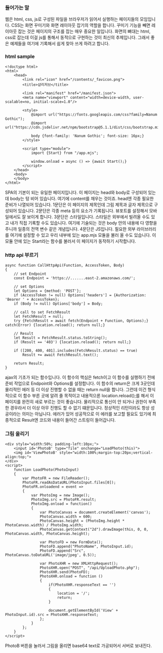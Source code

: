 ### 들어가는 말
웹은 html, css, js로 구성된 파일을 브라우저가 읽어서 실행하는 페이지들의 모임입니다. CSS는 화면 꾸미기와 화면 레이아웃 잡기의 역할을 합니다. 꾸미기 기능을 빼면 레이아웃 잡는 것은 페이지의 구조를 잡는 매우 중요한 일입니다. 화면의 뼈대는 html, css로 잡는데 이걸 js를 통해서 동적으로 구현하는 것이 최신의 추제입니다. 그래서 좋은 예제들을 여기에 기록해서 쉽게 찾아 쓰게 하려고 합니다.

### html sample
```
<!doctype html>
<html>
    <head>
        <link rel="icon" href="/contents/_favicon.png">
        <title>샵리저브</title>

        <link rel="manifest" href="/manifest.json">
        <meta name="viewport" content="width=device-width, user-scalable=no, initial-scale=1.0"/>

        <style>
            @import url("https://fonts.googleapis.com/css?family=Nanum Gothic");
            @import url("https://cdn.jsdelivr.net/npm/bootstrap@5.1.1/dist/css/bootstrap.min.css");

            body {font-family: 'Nanum Gothic'; font-size: 16px;}
        </style>

        <script type="module">
            import {Start} from "/app.mjs";

            window.onload = async () => {await Start();}
        </script>
    </head>
    <body>
    </body>
</html>
```
SPA의 기본이 되는 유일한 페이지입니다. 이 페이지는 head와 body로 구성되어 있는데 body는 텅 비어 있습니다. 여기에 content를 채우는 것이죠. head엔 각종 필요한 준비가 나열되어 있습니다.
1문단은 이 페이지의 제목인데 그림 제목과 글자 제목으로 구성되어 있습니다.
2문단은 각종 meta 등의 요소가 기록됩니다. 뷰포트를 설정해서 모바일에서도 잘 보이게 합니다.
3문단은 스타일입니다. 스타일은 외부에서 빌려올 수도 있고 내가 직접 기록할 수도 있습니다. 여기에 기술되는 것은 body 안의 내용에 다 영향을 주니까 일종의 전역 변수 같은 개념입니다.
4문단은 JS입니다. 필요한 외부 라이브러리를 여기에 설정할 수 있고 우리 내부에 있는 app.mjs 모듈을 불러 올 수도 있습니다. 이 모듈 안에 있는 Start라는 함수를 불러서 이 페이지가 동작하기 시작합니다.

### http api 부르기
```
async function CallHttpApi(Function, AccessToken, Body)
{
    // set Endpoint
    const Endpoint = 'https://.......east-2.amazonaws.com/';
    
    // set Options
    let Options = {method: 'POST'};
    if (AccessToken != null) Options['headers'] = {Authorization: 'Bearer ' + AccessToken};
    if (Body != null) Options['body'] = Body;

    // call to set FetchResult
    let FetchResult = null;
    try {FetchResult = await fetch(Endpoint + Function, Options);} catch(Error) {location.reload(); return null;}

    // Result
    let Result = FetchResult.status.toString();
    if (Result == '403') {location.reload(); return null;}

    if ([200, 400, 401].includes(FetchResult.status) == true)
        Result += await FetchResult.text();

    return Result;
}
```
ajax의 기초가 되는 함수입니다. 이 함수의 핵심은 fetch이고 이 함수를 실행하기 전에 준비 작업으로 Endpoint와 Options를 설정합니다. 이 함수의 return은 크게 3곳인데 물리적인 에러 등 더 이상 진행할 수 없을 때는 return null을 합니다. 그런데 이건 형식적으로 이 함수 부른 곳에 알려 줄 목적이고 내용적으론 location.reload();를 해서 이 페이지를 완전히 새로 부르는 것이 좋습니다. 물리적으로 통신이 안 되거나 권한이 부족한 경우라서 더 이상 아무 진행도 할 수 없기 떄문입니다. 정상적인 리턴이라도 항상 성공이라는 의미는 아닙니다. 에러가 있어 성공적으로 이 에러를 보고할 필요도 있기에 최종적으로 Result엔 코드와 내용이 들어간 스트링이 들어갑니다.

### 그림 올리기
```
<div style="width:50%; padding-left:10px;">
    <input id='PhotoB' type="file" onchange="LoadPhoto(this)">
    <img id='ViewPhotoB' style="width:100%;margin-top:20px;vertical-align:top;">
</div>
<script>
    function LoadPhoto(PhotoInput)
    {
        var PhotoFR = new FileReader();
        PhotoFR.readAsDataURL(PhotoInput.files[0]);
        PhotoFR.onloadend = event =>
        {
            var PhotoImg = new Image();
            PhotoImg.src = PhotoFR.result;
            PhotoImg.onload = function()
            {
                var PhotoCanvas = document.createElement('canvas');
                PhotoCanvas.width = 600;
                PhotoCanvas.height = (PhotoImg.height * PhotoCanvas.width) / PhotoImg.width;
                PhotoCanvas.getContext("2d").drawImage(this, 0, 0, PhotoCanvas.width, PhotoCanvas.height);

                var PhotoFD = new FormData();
                PhotoFD.append("PhotoName", PhotoInput.id);
                PhotoFD.append("Src", PhotoCanvas.toDataURL('image/jpeg', 0.5));

                var PhotoXHR = new XMLHttpRequest();
                PhotoXHR.open("POST", "/api/UploadPhoto.php");
                PhotoXHR.send(PhotoFD);
                PhotoXHR.onload = function ()
                {
                    if(PhotoXHR.responseText == '')
                    {
                        location = '/';
                        return;
                    }

                    document.getElementById('View' + PhotoInput.id).src = PhotoXHR.responseText;
                };
            }
        };
    }
</script>
```
PhotoB 버튼을 눌러서 그림을 올리면 base64 text로 가공되어서 서버로 보내진다.





